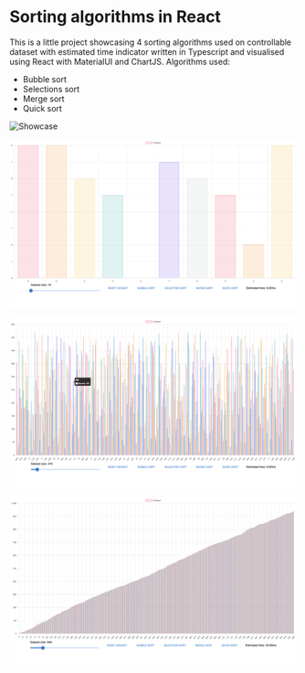 # Sorting algorithms in React

This is a little project showcasing 4 sorting algorithms used on controllable dataset with estimated time indicator written in Typescript and visualised using React with MaterialUI and ChartJS. Algorithms used:

* Bubble sort
* Selections sort
* Merge sort
* Quick sort



![Showcase](./docs/4.gif)



![Showcase](./docs/1.png)



![Showcase](./docs/2.png)



![Showcase](./docs/3.png)


